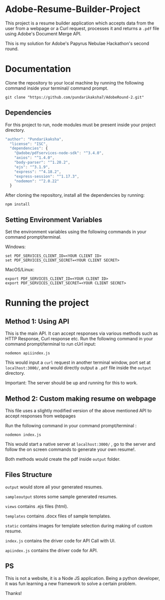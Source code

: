 # Adobe-Resume-Builder-Project
This project is a resume builder application which accepts data from the user from a webpage or a Curl request, processes it and returns a ```.pdf``` file using Adobe's Document Merge API.


This is my solution for Adobe's Papyrus Nebulae Hackathon's second round.

# Documentation

Clone the repository to your local machine by running the following command inside your terminal/ command prompt.

```shell
git clone "https://github.com/pundarikaksha7/AdobeRound-2.git"
```



## Dependencies

For this project to run, node modules must be present inside your project directory.
```javascript
"author": "Pundarikaksha",
  "license": "ISC",
  "dependencies": {
    "@adobe/pdfservices-node-sdk": "^3.4.0",
    "axios": "^1.4.0",
    "body-parser": "^1.20.2",
    "ejs": "^3.1.9",
    "express": "^4.18.2",
    "express-session": "^1.17.3",
    "nodemon": "^2.0.22"
  }
```

After cloning the repository, install all the dependencies by running:

```shell
npm install
```

## Setting Environment Variables

Set the environment variables using the following commands in your command prompt/terminal.

Windows:

```shell
set PDF_SERVICES_CLIENT_ID=<YOUR CLIENT ID>
set PDF_SERVICES_CLIENT_SECRET=<YOUR CLIENT SECRET>
```

MacOS/Linux:

```shell
export PDF_SERVICES_CLIENT_ID=<YOUR CLIENT ID>
export PDF_SERVICES_CLIENT_SECRET=<YOUR CLIENT SECRET>
```

# Running the project

## Method 1: Using API 

This is the main API. It can accept responses via various methods such as HTTP Response, Curl response etc.
Run the following command in your command prompt/terminal to run cUrl input:

```shell
nodemon apiiindex.js
```

This would input a ```curl``` request in another terminal window, port set at ```localhost:3000/```, and would directly output a ```.pdf``` file inside the ```output``` directory.

Important: The server should be up and running for this to work.

## Method 2: Custom making resume on webpage

This file uses a slightly modified version of the above mentioned API to accept responses from webpages

Run the following command in your command prompt/terminal :

```shell
nodemon index.js
```

This would start a native server at ```localhost:3000/``` , go to the server and follow the on screen commands to generate your own resume!.

Both methods would create the pdf inside `output` folder.




## Files Structure

```output``` would store all your generated resumes.

```sampleoutput``` stores some sample generated resumes.

```views``` contains .ejs files (html).

```templates``` contains .docx files of sample templates.

```static``` contains images for template selection during making of custom resume.

```index.js``` contains the driver code for API Call with UI.

```apiindex.js``` contains the driver code for API.

## PS
This is not a website, it is a Node JS application. Being a python developer, it was fun learning a new framework to solve a certain problem.

Thanks!


